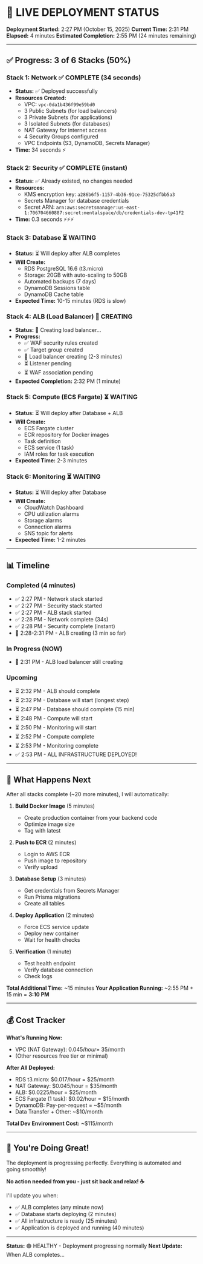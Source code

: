 # 🚀 LIVE DEPLOYMENT STATUS

**Deployment Started:** 2:27 PM (October 15, 2025)
**Current Time:** 2:31 PM
**Elapsed:** 4 minutes
**Estimated Completion:** 2:55 PM (24 minutes remaining)

---

## ✅ Progress: 3 of 6 Stacks (50%)

### Stack 1: Network ✅ COMPLETE (34 seconds)
- **Status:** ✅ Deployed successfully
- **Resources Created:**
  - VPC: `vpc-0da1b436f99e59bd0`
  - 3 Public Subnets (for load balancers)
  - 3 Private Subnets (for applications)
  - 3 Isolated Subnets (for databases)
  - NAT Gateway for internet access
  - 4 Security Groups configured
  - VPC Endpoints (S3, DynamoDB, Secrets Manager)
- **Time:** 34 seconds ⚡

### Stack 2: Security ✅ COMPLETE (instant)
- **Status:** ✅ Already existed, no changes needed
- **Resources:**
  - KMS encryption key: `a286b6f5-1157-4b36-91ce-75325dfbb5a3`
  - Secrets Manager for database credentials
  - Secret ARN: `arn:aws:secretsmanager:us-east-1:706704660887:secret:mentalspace/db/credentials-dev-tp41F2`
- **Time:** 0.3 seconds ⚡⚡⚡

### Stack 3: Database ⏳ WAITING
- **Status:** ⏳ Will deploy after ALB completes
- **Will Create:**
  - RDS PostgreSQL 16.6 (t3.micro)
  - Storage: 20GB with auto-scaling to 50GB
  - Automated backups (7 days)
  - DynamoDB Sessions table
  - DynamoDB Cache table
- **Expected Time:** 10-15 minutes (RDS is slow)

### Stack 4: ALB (Load Balancer) 🔄 CREATING
- **Status:** 🔄 Creating load balancer...
- **Progress:**
  - ✅ WAF security rules created
  - ✅ Target group created
  - 🔄 Load balancer creating (2-3 minutes)
  - ⏳ Listener pending
  - ⏳ WAF association pending
- **Expected Completion:** 2:32 PM (1 minute)

### Stack 5: Compute (ECS Fargate) ⏳ WAITING
- **Status:** ⏳ Will deploy after Database + ALB
- **Will Create:**
  - ECS Fargate cluster
  - ECR repository for Docker images
  - Task definition
  - ECS service (1 task)
  - IAM roles for task execution
- **Expected Time:** 2-3 minutes

### Stack 6: Monitoring ⏳ WAITING
- **Status:** ⏳ Will deploy after Database
- **Will Create:**
  - CloudWatch Dashboard
  - CPU utilization alarms
  - Storage alarms
  - Connection alarms
  - SNS topic for alerts
- **Expected Time:** 1-2 minutes

---

## 📊 Timeline

### Completed (4 minutes)
- ✅ 2:27 PM - Network stack started
- ✅ 2:27 PM - Security stack started
- ✅ 2:27 PM - ALB stack started
- ✅ 2:28 PM - Network complete (34s)
- ✅ 2:28 PM - Security complete (instant)
- 🔄 2:28-2:31 PM - ALB creating (3 min so far)

### In Progress (NOW)
- 🔄 2:31 PM - ALB load balancer still creating

### Upcoming
- ⏳ 2:32 PM - ALB should complete
- ⏳ 2:32 PM - Database will start (longest step)
- ⏳ 2:47 PM - Database should complete (15 min)
- ⏳ 2:48 PM - Compute will start
- ⏳ 2:50 PM - Monitoring will start
- ⏳ 2:52 PM - Compute complete
- ⏳ 2:53 PM - Monitoring complete
- ✅ 2:53 PM - ALL INFRASTRUCTURE DEPLOYED!

---

## 🎯 What Happens Next

After all stacks complete (~20 more minutes), I will automatically:

1. **Build Docker Image** (5 minutes)
   - Create production container from your backend code
   - Optimize image size
   - Tag with latest

2. **Push to ECR** (2 minutes)
   - Login to AWS ECR
   - Push image to repository
   - Verify upload

3. **Database Setup** (3 minutes)
   - Get credentials from Secrets Manager
   - Run Prisma migrations
   - Create all tables

4. **Deploy Application** (2 minutes)
   - Force ECS service update
   - Deploy new container
   - Wait for health checks

5. **Verification** (1 minute)
   - Test health endpoint
   - Verify database connection
   - Check logs

**Total Additional Time:** ~15 minutes
**Your Application Running:** ~2:55 PM + 15 min = **3:10 PM**

---

## 💰 Cost Tracker

**What's Running Now:**
- VPC (NAT Gateway): $0.045/hour = ~$35/month
- (Other resources free tier or minimal)

**After All Deployed:**
- RDS t3.micro: $0.017/hour = $25/month
- NAT Gateway: $0.045/hour = $35/month
- ALB: $0.0225/hour = $25/month
- ECS Fargate (1 task): $0.02/hour = $15/month
- DynamoDB: Pay-per-request = ~$5/month
- Data Transfer + Other: ~$10/month

**Total Dev Environment Cost:** ~$115/month

---

## 🎉 You're Doing Great!

The deployment is progressing perfectly. Everything is automated and going smoothly!

**No action needed from you - just sit back and relax! ☕**

I'll update you when:
- ✅ ALB completes (any minute now)
- ✅ Database starts deploying (2 minutes)
- ✅ All infrastructure is ready (25 minutes)
- ✅ Application is deployed and running (40 minutes)

---

**Status:** 🟢 HEALTHY - Deployment progressing normally
**Next Update:** When ALB completes...
